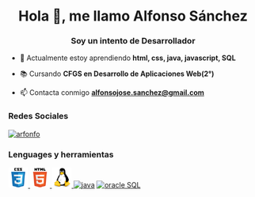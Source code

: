 <h1 align="center">Hola 👋, me llamo Alfonso Sánchez</h1>
<h3 align="center">Soy un intento de Desarrollador</h3>

-   🌱 Actualmente estoy aprendiendo **html, css, java, javascript, SQL**

-   📚 Cursando **CFGS en Desarrollo de Aplicaciones Web(2°)**

-   📫 Contacta conmigo **alfonsojose.sanchez@gmail.com**

<h3 align="left">Redes Sociales</h3>
<p align="left">
<a href="https://twitter.com/arfonfo" target="blank"><img align="center" src="https://raw.githubusercontent.com/rahuldkjain/github-profile-readme-generator/master/src/images/icons/Social/twitter.svg" alt="arfonfo" height="30" width="40" /></a>
</p>

<h3 align="left">Lenguages y herramientas</h3>
<p align="left"> <a href="https://www.w3schools.com/css/" target="_blank" rel="noreferrer"> <img src="https://raw.githubusercontent.com/devicons/devicon/master/icons/css3/css3-original-wordmark.svg" alt="css3" width="40" height="40"/> </a> <a href="https://www.w3.org/html/" target="_blank" rel="noreferrer"> <img src="https://raw.githubusercontent.com/devicons/devicon/master/icons/html5/html5-original-wordmark.svg" alt="html5" width="40" height="40"/> </a> <a href="https://www.linux.org/" target="_blank" rel="noreferrer"> <img src="https://raw.githubusercontent.com/devicons/devicon/master/icons/linux/linux-original.svg" alt="linux" width="40" height="40"/> </a> 
<a href="https://www.java.com/es/" target="_blank" rel="noreferrer"><img ssrc="https://cdn.jsdelivr.net/gh/devicons/devicon/icons/java/java-original.svg" alt="java" width="40" height="40" /></a>
<a href="https://www.oracle.com/es/database/technologies/appdev/sql.html" target="_blank" rel="noreferrer"><img src="https://cdn.jsdelivr.net/gh/devicons/devicon/icons/oracle/oracle-original.svg" alt="oracle SQL" width="40" height="40" background-color="white" /></a>
</p>
